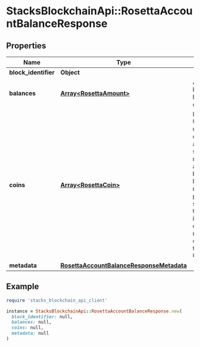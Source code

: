 # StacksBlockchainApi::RosettaAccountBalanceResponse

## Properties

| Name | Type | Description | Notes |
| ---- | ---- | ----------- | ----- |
| **block_identifier** | **Object** |  |  |
| **balances** | [**Array&lt;RosettaAmount&gt;**](RosettaAmount.md) | A single account balance may have multiple currencies |  |
| **coins** | [**Array&lt;RosettaCoin&gt;**](RosettaCoin.md) | If a blockchain is UTXO-based, all unspent Coins owned by an account_identifier should be returned alongside the balance. It is highly recommended to populate this field so that users of the Rosetta API implementation don&#39;t need to maintain their own indexer to track their UTXOs. | [optional] |
| **metadata** | [**RosettaAccountBalanceResponseMetadata**](RosettaAccountBalanceResponseMetadata.md) |  | [optional] |

## Example

```ruby
require 'stacks_blockchain_api_client'

instance = StacksBlockchainApi::RosettaAccountBalanceResponse.new(
  block_identifier: null,
  balances: null,
  coins: null,
  metadata: null
)
```


